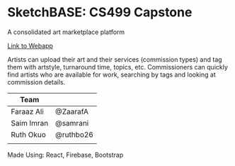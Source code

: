 # SketchBASE: CS499 Capstone
A consolidated art marketplace platform

[Link to Webapp](https://zaarafa.github.io/SketchBASE/#/)

Artists can upload their art and their services (commission types) and tag them with artstyle, turnaround time, topics, etc. Commissioners can quickly find artists who are available for work, searching by tags and looking at commission details.

| Team |  |
|-----------|------------|
| Faraaz Ali | @ZaarafA |
| Saim Imran | @samrani  |
| Ruth Okuo | @ruthbo26 |
|| ||

Made Using: React, Firebase, Bootstrap
